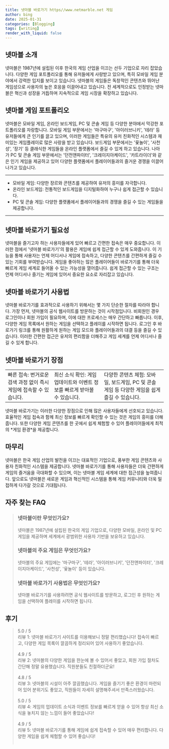 ```yaml
---
title: 넷마블 바로가기 https//www.netmarble.net 게임
author: bing
date: 2025-01-31
categories: [Blogging]
tags: [writing]
render_with_liquid: false
---
```



<h2 id='넷마블 소개'>넷마블 소개</h2>

<p>넷마블은 1987년에 설립된 이후 한국의 게임 산업을 이끄는 선두 기업으로 자리 잡았습니다. 다양한 게임 포트폴리오를 통해 유저들에게 사랑받고 있으며, 특히 모바일 게임 분야에서 강력한 입지를 보이고 있습니다. 넷마블의 게임들은 독창적인 콘텐츠와 뛰어난 게임성으로 사용자의 높은 호응을 이끌어내고 있습니다. 전 세계적으로도 인정받는 넷마블은 혁신과 성장을 거듭하며 지속적으로 게임 시장을 확장하고 있습니다.</p>

<h2 id='넷마블 게임 포트폴리오'>넷마블 게임 포트폴리오</h2>

<p>넷마블은 모바일 게임, 온라인 보드게임, PC 및 콘솔 게임 등 다양한 분야에서 막강한 포트폴리오를 자랑합니다. 모바일 게임 부문에서는 '마구마구', '아이러브니키', '테라' 등 유저들에게 큰 인기를 끌고 있으며, 이러한 게임들은 특유의 유저 친화적인 시스템과 재미있는 게임플레이로 많은 사랑을 받고 있습니다. 보드게임 부문에서는 '윷놀이', '사천성', '장기' 등 클래식한 게임들을 온라인 플랫폼에서 즐길 수 있게 하고 있습니다. 나아가 PC 및 콘솔 게임 부문에서는 '던전앤파이터', '크레이지아케이드', '카트라이더'와 같은 인기 게임을 제공하고 있어 다양한 플랫폼에서 플레이어들과의 즐거운 경쟁을 이끌어나가고 있습니다.</p>

<hr />

<ul>
    <li>모바일 게임: 다양한 장르와 콘텐츠를 제공하여 유저의 흥미를 자극합니다.</li>
    <li>온라인 보드게임: 전통적인 보드게임을 디지털화하여 누구나 쉽게 접근할 수 있습니다.</li>
    <li>PC 및 콘솔 게임: 다양한 플랫폼에서 플레이어들과의 경쟁을 즐길 수 있는 게임들을 제공합니다.</li>
</ul>

<hr />

<h2 id='넷마블 바로가기 필요성'>넷마블 바로가기 필요성</h2>

<p>넷마블을 즐기고자 하는 사용자들에게 있어 빠르고 간편한 접속은 매우 중요합니다. 이러한 점에서 '넷마블 바로가기'의 활용은 게임에 쉽게 접근할 수 있게 도와줍니다. 이 기능을 통해 사용자는 언제 어디서나 게임에 접속하고, 다양한 콘텐츠를 간편하게 즐길 수 있는 기회를 부여받습니다. 게임을 좋아하는 많은 플레이어들이 바로가기를 통해 더욱 빠르게 게임 세계로 들어올 수 있는 가능성을 열어줍니다. 쉽게 접근할 수 있는 구조는 언제 어디서나 즐기는 게임에 있어서 중요한 요소로 자리잡고 있습니다.</p>

<h2 id='넷마블 바로가기 사용법'>넷마블 바로가기 사용법</h2>

<p>넷마블 바로가기를 효과적으로 사용하기 위해서는 몇 가지 단순한 절차를 따라야 합니다. 가장 먼저, 넷마블의 공식 웹사이트를 방문하는 것이 시작점입니다. 비회원인 경우 로그인이나 회원 가입이 필요하며, 이에 대한 프로세스는 매우 간단하고 빠릅니다. 이후, 다양한 게임 목록에서 원하는 게임을 선택하고 플레이를 시작하면 됩니다. 로그인 후 바로가기 링크를 통해 원활하게 원하는 게임 모드와 플레이어들과의 대결 등을 즐길 수 있습니다. 이러한 간편한 접근은 유저의 편리함을 더해주고 게임 세계를 언제 어디서나 즐길 수 있게 합니다.</p>

<h2 id='넷마블 바로가기 장점'>넷마블 바로가기 장점</h2>

<table>
    <tr>
        <td>빠른 접속: 번거로운 검색 과정 없이 즉시 게임에 접속할 수 있습니다.</td>
        <td>최신 소식 확인: 게임 업데이트와 이벤트 정보를 빠르게 받아볼 수 있습니다.</td>
        <td>다양한 콘텐츠 체험: 모바일, 보드게임, PC 및 콘솔 게임 등 다양한 게임을 쉽게 즐길 수 있습니다.</td>
    </tr>
</table>

<p>넷마블 바로가기는 이러한 다양한 장점으로 인해 많은 사용자들에게 선호되고 있습니다. 효율적인 게임 접속과 함께 최신 정보를 빠르게 확인할 수 있는 것은 게임의 흥미를 더해줍니다. 또한 다양한 게임 콘텐츠를 한 곳에서 쉽게 체험할 수 있어 플레이어들에게 최적의 *게임 환경*을 제공합니다.</p>

<h2 id='마무리'>마무리</h2>

<p>넷마블은 한국 게임 산업의 발전을 이끄는 대표적인 기업으로, 풍부한 게임 콘텐츠와 사용자 친화적인 시스템을 제공합니다. 넷마블 바로가기를 통해 사용자들은 더욱 간편하게 게임의 즐거움을 극대화할 수 있으며, 이는 넷마블 게임 세계에 대한 접근성을 높여줍니다. 앞으로도 넷마블은 새로운 게임과 혁신적인 시스템을 통해 게임 커뮤니티와 더욱 밀접하게 다가갈 것으로 기대됩니다.</p>


<h2 id='자주_찾는_FAQ'>자주 찾는 FAQ</h2>
<div itemscope="" itemtype="https://schema.org/FAQPage"> 
<blockquote> 
<div itemscope="" itemprop="mainEntity" itemtype="https://schema.org/Question"> 
<h3 itemprop="name">넷마블이란 무엇인가요?</h3> 
<div itemscope="" itemprop="acceptedAnswer" itemtype="https://schema.org/Answer"> 
<span itemprop="text"> 
<p>넷마블은 1987년에 설립된 한국의 게임 기업으로, 다양한 모바일, 온라인 및 PC 게임을 제공하며 세계에서 광범위한 사용자 기반을 보유하고 있습니다.</p> 
</span> 
</div> 
</div> 

<div itemscope="" itemprop="mainEntity" itemtype="https://schema.org/Question"> 
<h3 itemprop="name">넷마블의 주요 게임은 무엇인가요?</h3> 
<div itemscope="" itemprop="acceptedAnswer" itemtype="https://schema.org/Answer"> 
<span itemprop="text"> 
<p>넷마블의 주요 게임에는 '마구마구', '테라', '아이러브니키', '던전앤파이터', '크레이지아케이드', '사천성', '윷놀이' 등이 있습니다.</p> 
</span> 
</div> 
</div> 

<div itemscope="" itemprop="mainEntity" itemtype="https://schema.org/Question"> 
<h3 itemprop="name">넷마블 바로가기 사용법은 무엇인가요?</h3> 
<div itemscope="" itemprop="acceptedAnswer" itemtype="https://schema.org/Answer"> 
<span itemprop="text"> 
<p>넷마블 바로가기를 사용하려면 공식 웹사이트를 방문하고, 로그인 후 원하는 게임을 선택하여 플레이를 시작하면 됩니다.</p> 
</span> 
</div> 
</div> 
</blockquote> 
</div>
<h2 id='후기'>후기</h2>
<div itemscope itemtype="https://schema.org/Product">
  <blockquote>
  <div itemprop="review" itemscope itemtype="https://schema.org/Review">
      <div itemprop="reviewRating" itemscope itemtype="https://schema.org/Rating"> <span itemprop="ratingValue">5.0</span> / <span itemprop="bestRating">5</span> </div>
      <span itemprop="reviewBody">리뷰 1: 넷마블 바로가기 사이트를 이용해보니 정말 편리했습니다! 접속이 빠르고, 다양한 게임 목록이 깔끔하게 정리되어 있어 사용하기 좋았습니다.</span>
  </div>
  <br>
  <div itemprop="review" itemscope itemtype="https://schema.org/Review">
      <div itemprop="reviewRating" itemscope itemtype="https://schema.org/Rating"> <span itemprop="ratingValue">4.9</span> / <span itemprop="bestRating">5</span> </div>
      <span itemprop="reviewBody">리뷰 2: 넷마블의 다양한 게임을 한눈에 볼 수 있어서 좋았고, 회원 가입 절차도 간단해 정말 유용했습니다. 직원분들도 친절하더군요!</span>
  </div>
  <br>
  <div itemprop="review" itemscope itemtype="https://schema.org/Review">
      <div itemprop="reviewRating" itemscope itemtype="https://schema.org/Rating"> <span itemprop="ratingValue">4.8</span> / <span itemprop="bestRating">5</span> </div>
      <span itemprop="reviewBody">리뷰 3: 넷마블의 시설이 아주 깔끔했습니다. 게임을 즐기기 좋은 환경이 마련되어 있어 분위기도 좋았고, 직원들이 자세히 설명해주셔서 만족스러웠습니다.</span>
  </div>
  <br>
  <div itemprop="review" itemscope itemtype="https://schema.org/Review">
      <div itemprop="reviewRating" itemscope itemtype="https://schema.org/Rating"> <span itemprop="ratingValue">5.0</span> / <span itemprop="bestRating">5</span> </div>
      <span itemprop="reviewBody">리뷰 4: 게임의 업데이트 소식과 이벤트 정보를 빠르게 얻을 수 있어 항상 최신 소식을 놓치지 않는 느낌이 들어 좋았습니다!</span>
  </div>
  <br>
  <div itemprop="review" itemscope itemtype="https://schema.org/Review">
      <div itemprop="reviewRating" itemscope itemtype="https://schema.org/Rating"> <span itemprop="ratingValue">4.9</span> / <span itemprop="bestRating">5</span> </div>
      <span itemprop="reviewBody">리뷰 5: 넷마블 바로가기를 통해 게임에 쉽게 접속할 수 있어 매우 편리합니다. 다양한 게임을 쉽게 체험할 수 있어 좋습니다!</span>
  </div>
  <br>
  </blockquote>
</div>
